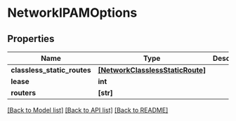 # NetworkIPAMOptions

## Properties
Name | Type | Description | Notes
------------ | ------------- | ------------- | -------------
**classless_static_routes** | [**[NetworkClasslessStaticRoute]**](NetworkClasslessStaticRoute.md) |  | [optional] 
**lease** | **int** |  | [optional] 
**routers** | **[str]** |  | [optional] 

[[Back to Model list]](../README.md#documentation-for-models) [[Back to API list]](../README.md#documentation-for-api-endpoints) [[Back to README]](../README.md)


